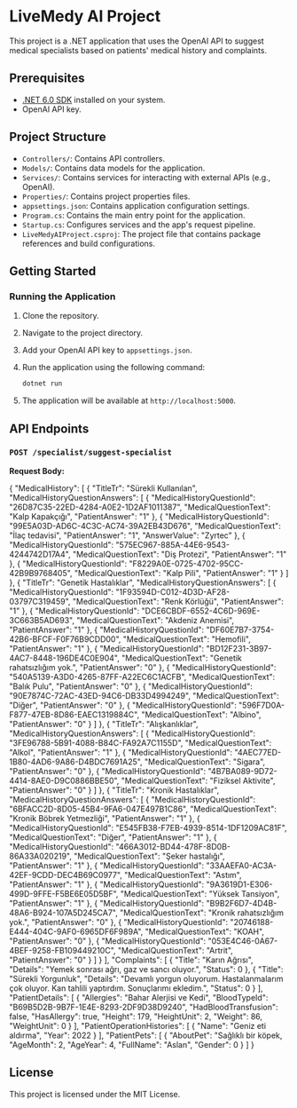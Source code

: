 # LiveMedy AI Project

This project is a .NET application that uses the OpenAI API to suggest medical specialists based on patients' medical history and complaints.

## Prerequisites

- [.NET 6.0 SDK](https://dotnet.microsoft.com/download/dotnet/6.0) installed on your system.
- OpenAI API key.

## Project Structure

- `Controllers/`: Contains API controllers.
- `Models/`: Contains data models for the application.
- `Services/`: Contains services for interacting with external APIs (e.g., OpenAI).
- `Properties/`: Contains project properties files.
- `appsettings.json`: Contains application configuration settings.
- `Program.cs`: Contains the main entry point for the application.
- `Startup.cs`: Configures services and the app's request pipeline.
- `LiveMedyAIProject.csproj`: The project file that contains package references and build configurations.

## Getting Started

### Running the Application

1. Clone the repository.
2. Navigate to the project directory.
3. Add your OpenAI API key to `appsettings.json`.
4. Run the application using the following command:

   ```bash
   dotnet run
   ```

5. The application will be available at `http://localhost:5000`.

## API Endpoints

### `POST /specialist/suggest-specialist`

**Request Body:**

{
  "MedicalHistory": [
    {
      "TitleTr": "Sürekli Kullanılan",
      "MedicalHistoryQuestionAnswers": [
        {
          "MedicalHistoryQuestionId": "26D87C35-22ED-4284-A0E2-1D2AF1011387",
          "MedicalQuestionText": "Kalp Kapakçığı",
          "PatientAnswer": "1"
        },
        {
          "MedicalHistoryQuestionId": "99E5A03D-AD6C-4C3C-AC74-39A2EB43D676",
          "MedicalQuestionText": "İlaç tedavisi",
          "PatientAnswer": "1",
          "AnswerValue": "Zyrtec"
        },
        {
          "MedicalHistoryQuestionId": "575EC967-885A-44E6-9543-4244742D17A4",
          "MedicalQuestionText": "Diş Protezi",
          "PatientAnswer": "1"
        },
        {
          "MedicalHistoryQuestionId": "F8229A0E-0725-4702-95CC-42B9B9768405",
          "MedicalQuestionText": "Kalp Pili",
          "PatientAnswer": "1"
        }
      ]
    },
    {
      "TitleTr": "Genetik Hastalıklar",
      "MedicalHistoryQuestionAnswers": [
        {
          "MedicalHistoryQuestionId": "1F93594D-C012-4D3D-AF28-03797C319459",
          "MedicalQuestionText": "Renk Körlüğü",
          "PatientAnswer": "1"
        },
        {
          "MedicalHistoryQuestionId": "DCE6CBDF-6552-4C6D-969E-3C663B5AD693",
          "MedicalQuestionText": "Akdeniz Anemisi",
          "PatientAnswer": "1"
        },
        {
          "MedicalHistoryQuestionId": "DF60E7B7-3754-42B6-BFCF-F0F76B9CDD00",
          "MedicalQuestionText": "Hemofili",
          "PatientAnswer": "1"
        },
        {
          "MedicalHistoryQuestionId": "BD12F231-3B97-4AC7-8448-196DE4C0E904",
          "MedicalQuestionText": "Genetik rahatsızlığım yok.",
          "PatientAnswer": "0"
        },
        {
          "MedicalHistoryQuestionId": "540A5139-A3D0-4265-87FF-A22EC6C1ACFB",
          "MedicalQuestionText": "Balık Pulu",
          "PatientAnswer": "0"
        },
        {
          "MedicalHistoryQuestionId": "90E7874C-72AC-43ED-94C6-DB33D4994249",
          "MedicalQuestionText": "Diğer",
          "PatientAnswer": "0"
        },
        {
          "MedicalHistoryQuestionId": "596F7D0A-F877-47EB-8D86-EAEC1319884C",
          "MedicalQuestionText": "Albino",
          "PatientAnswer": "0"
        }
      ]
    },
    {
      "TitleTr": "Alışkanlıklar",
      "MedicalHistoryQuestionAnswers": [
        {
          "MedicalHistoryQuestionId": "3FE96788-5B91-4088-B84C-FA92A7C1155D",
          "MedicalQuestionText": "Alkol",
          "PatientAnswer": "1"
        },
        {
          "MedicalHistoryQuestionId": "4AEC77ED-1B80-4AD6-9A86-D4BDC7691A25",
          "MedicalQuestionText": "Sigara",
          "PatientAnswer": "0"
        },
        {
          "MedicalHistoryQuestionId": "4B7BA089-9D72-4414-8AE0-D9C0886BBE50",
          "MedicalQuestionText": "Fiziksel Aktivite",
          "PatientAnswer": "0"
        }
      ]
    },
    {
      "TitleTr": "Kronik Hastalıklar",
      "MedicalHistoryQuestionAnswers": [
        {
          "MedicalHistoryQuestionId": "6BFACC2D-8D05-45B4-9FA6-047E497B1C86",
          "MedicalQuestionText": "Kronik Böbrek Yetmezliği",
          "PatientAnswer": "1"
        },
        {
          "MedicalHistoryQuestionId": "E545FB38-F7EB-4939-8514-1DF1209AC81F",
          "MedicalQuestionText": "Diğer",
          "PatientAnswer": "1"
        },
        {
          "MedicalHistoryQuestionId": "466A3012-BD44-478F-8D0B-86A33A020219",
          "MedicalQuestionText": "Şeker hastalığı",
          "PatientAnswer": "1"
        },
        {
          "MedicalHistoryQuestionId": "33AAEFA0-AC3A-42EF-9CDD-DEC4B69C0977",
          "MedicalQuestionText": "Astım",
          "PatientAnswer": "1"
        },
        {
          "MedicalHistoryQuestionId": "9A3619D1-E306-499D-9FFE-F5BE6E05D5BF",
          "MedicalQuestionText": "Yüksek Tansiyon",
          "PatientAnswer": "1"
        },
        {
          "MedicalHistoryQuestionId": "B9B2F6D7-4D4B-48A6-B924-107A5D245CA7",
          "MedicalQuestionText": "Kronik rahatsızlığım yok.",
          "PatientAnswer": "0"
        },
        {
          "MedicalHistoryQuestionId": "20746188-E444-404C-9AF0-6965DF6F989A",
          "MedicalQuestionText": "KOAH",
          "PatientAnswer": "0"
        },
        {
          "MedicalHistoryQuestionId": "053E4C46-0A67-4BEF-9258-FB109449210C",
          "MedicalQuestionText": "Artrit",
          "PatientAnswer": "0"
        }
      ]
    }
  ],
  "Complaints": [
    {
      "Title": "Karın Ağrısı",
      "Details": "Yemek sonrası ağrı, gaz ve sancı oluyor.",
      "Status": 0
    },
    {
      "Title": "Sürekli Yorgunluk",
      "Details": "Devamlı yorgun oluyorum. Hastalanmalarım çok oluyor. Kan tahlili yaptırdım. Sonuçlarımı ekledim.",
      "Status": 0
    }
  ],
  "PatientDetails": [
    {
      "Allergies": "Bahar Alerjisi ve Kedi",
      "BloodTypeId": "B69B5D2B-9B7F-1E4E-8293-2DF9D38D9240",
      "HadBloodTransfusion": false,
      "HasAllergy": true,
      "Height": 179,
      "HeightUnit": 2,
      "Weight": 86,
      "WeightUnit": 0
    }
  ],
  "PatientOperationHistories": [
    {
      "Name": "Geniz eti aldırma",
      "Year": 2022
    }
  ],
  "PatientPets": [
    {
      "AboutPet": "Sağlıklı bir köpek,
      "AgeMonth": 2,
      "AgeYear": 4,
      "FullName": "Aslan",
      "Gender": 0
    }
  ]
}


## License

This project is licensed under the MIT License.
